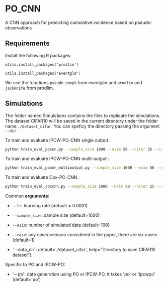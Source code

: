 # PO_CNN
 A CNN approach for predicting cumulative incidence based on pseudo-observations

## Requirements
Install the following R packages: 

`utils.install_packages('prodlim')`

`utils.install_packages('eventglm')`

We use the functions `pseudo_coxph` from eventglm  and  `prodlim` and `jackknife` from prodlim.
## Simulations

The folder named Simulations contains the files to replicate the simulations.
The dataset CIFAR10 will be saved in the current directory under the folder name `./dataset_cifar`. You can speficy the directory passing the argument  `--dir`

To train and evaluate IPCW-PO-CNN single output :
```sh
python train_eval_pocnn.py --sample_size 1000 --nsim 50 --niter 25 --case 5 --po 'ipcwpo'
```

To train and evaluate IPCW-PO-CNN multi-output :
```sh
python train_eval_pocnn_multioutput.py --sample_size 1000 --nsim 50 --niter 25 --case 5 --po 'ipcwpo'
```

To train and evaluate Cox-PO-CNN :
```sh
python train_eval_coxcnn.py --sample_size 1000 --nsim 50 --niter 25 --case 5
```

Common **arguments:**

* `--lr`: learning rate (default = 0.0001)

* `--sample_size`: sample size (default=1000)

* `--nsim`: number of simulated data (default=100)

* `--case`: any case/scenario considered in the paper, there are six cases (default=1)

* '--data_dir': default='./dataset_cifar', help="Directory to save CIFAR10 dataset")

Specific to PO and IPCW-PO:

* '--po': data generation using PO or IPCW-PO, it takes 'po' or 'ipcwpo' (default='po')
